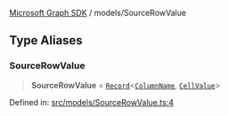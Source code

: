 [Microsoft Graph SDK](../README.md) / models/SourceRowValue

## Type Aliases

### SourceRowValue

> **SourceRowValue** = [`Record`](https://www.typescriptlang.org/docs/handbook/utility-types.html#recordkeys-type)\<[`ColumnName`](ColumnName.md#columnname), [`CellValue`](CellValue.md#cellvalue)\>

Defined in: [src/models/SourceRowValue.ts:4](https://github.com/Future-Secure-AI/microsoft-graph/blob/main/src/models/SourceRowValue.ts#L4)
